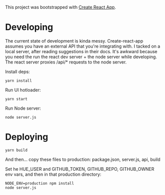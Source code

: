 This project was bootstrapped with [Create React App](https://github.com/facebookincubator/create-react-app).

# Developing

The current state of development is kinda messy. Create-react-app assumes you have an external
API that you're integrating with. I tacked on a local server, after reading suggestions in
their docs. It's awkward because you need the run the react dev server + the node server
while developing. The react server proxies /api/* requests to the node server.


Install deps:
```
yarn install
```

Run UI hotloader:
```
yarn start
```

Run Node server:
```
node server.js
```

# Deploying

```
yarn build
```
And then... copy these files to production: package.json, server.js, api, build

Set he HUE_USER and GITHUB_TOKEN, GITHUB_REPO, GITHUB_OWNER env vars, and then in that production directory:
```
NODE_ENV=production npm install
node server.js
```

